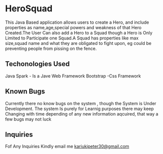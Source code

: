 # HeroSquad
This Java Based application allows users to create a Hero, and include properties as name,age,special powers and weakness of that Hero Created.The User Can also add a Hero to a Squad though a Hero is Only Limited to Participate one Squad.A Squad has properties like max size,squad name and what they are obligated to fight upon, eg could be preventing people from pissing on the fence.


## Techonologies Used 


Java 
Spark - Is a Jave Web Framework
Bootstrap -Css Framework


## Known Bugs

Currently there no know bugs on the system , though the System is Under Development. The system Is purely for Learnig purposes there may keep Changing with time depending of any new information aqcuired, that way a few bugs may not luck


## Inquiries


Fof Any Inquiries Kindly email me kariukipeter30@gmail.com